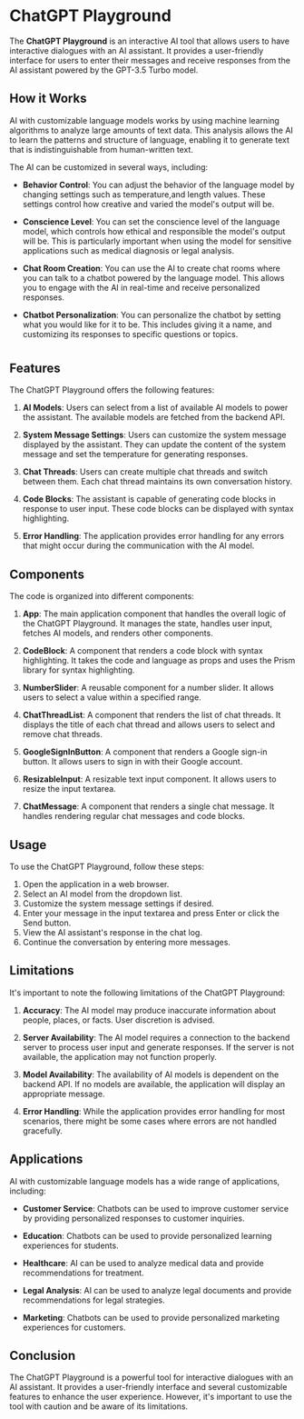 

# ChatGPT Playground

The **ChatGPT Playground** is an interactive AI tool that allows users to have interactive dialogues with an AI assistant. It provides a user-friendly interface for users to enter their messages and receive responses from the AI assistant powered by the GPT-3.5 Turbo model.
## How it Works

AI with customizable language models works by using machine learning algorithms to analyze large amounts of text data. This analysis allows the AI to learn the patterns and structure of language, enabling it to generate text that is indistinguishable from human-written text.

The AI can be customized in several ways, including:

- **Behavior Control**: You can adjust the behavior of the language model by changing settings such as temperature,and length values. These settings control how creative and varied the model's output will be.

- **Conscience Level**: You can set the conscience level of the language model, which controls how ethical and responsible the model's output will be. This is particularly important when using the model for sensitive applications such as medical diagnosis or legal analysis.

- **Chat Room Creation**: You can use the AI to create chat rooms where you can talk to a chatbot powered by the language model. This allows you to engage with the AI in real-time and receive personalized responses.

- **Chatbot Personalization**: You can personalize the chatbot by setting what you would like for it to be. This includes giving it a name, and customizing its responses to specific questions or topics.

#
## Features

The ChatGPT Playground offers the following features:

1. **AI Models**: Users can select from a list of available AI models to power the assistant. The available models are fetched from the backend API.

2. **System Message Settings**: Users can customize the system message displayed by the assistant. They can update the content of the system message and set the temperature for generating responses.   

3. **Chat Threads**: Users can create multiple chat threads and switch between them. Each chat thread maintains its own conversation history.

4. **Code Blocks**: The assistant is capable of generating code blocks in response to user input. These code blocks can be displayed with syntax highlighting.

5. **Error Handling**: The application provides error handling for any errors that might occur during the communication with the AI model.

## Components

The code is organized into different components:

1. **App**: The main application component that handles the overall logic of the ChatGPT Playground. It manages the state, handles user input, fetches AI models, and renders other components.

2. **CodeBlock**: A component that renders a code block with syntax highlighting. It takes the code and language as props and uses the Prism library for syntax highlighting.

3. **NumberSlider**: A reusable component for a number slider. It allows users to select a value within a specified range.

4. **ChatThreadList**: A component that renders the list of chat threads. It displays the title of each chat thread and allows users to select and remove chat threads.

5. **GoogleSignInButton**: A component that renders a Google sign-in button. It allows users to sign in with their Google account.

6. **ResizableInput**: A resizable text input component. It allows users to resize the input textarea.

7. **ChatMessage**: A component that renders a single chat message. It handles rendering regular chat messages and code blocks.

## Usage

To use the ChatGPT Playground, follow these steps:

1. Open the application in a web browser.
2. Select an AI model from the dropdown list.
3. Customize the system message settings if desired.
4. Enter your message in the input textarea and press Enter or click the Send button.
5. View the AI assistant's response in the chat log.
6. Continue the conversation by entering more messages.

## Limitations

It's important to note the following limitations of the ChatGPT Playground:

1. **Accuracy**: The AI model may produce inaccurate information about people, places, or facts. User discretion is advised.

2. **Server Availability**: The AI model requires a connection to the backend server to process user input and generate responses. If the server is not available, the application may not function properly.

3. **Model Availability**: The availability of AI models is dependent on the backend API. If no models are available, the application will display an appropriate message.

4. **Error Handling**: While the application provides error handling for most scenarios, there might be some cases where errors are not handled gracefully.

## Applications

AI with customizable language models has a wide range of applications, including:

- **Customer Service**: Chatbots can be used to improve customer service by providing personalized responses to customer inquiries.

- **Education**: Chatbots can be used to provide personalized learning experiences for students.

- **Healthcare**: AI can be used to analyze medical data and provide recommendations for treatment.

- **Legal Analysis**: AI can be used to analyze legal documents and provide recommendations for legal strategies.

- **Marketing**: Chatbots can be used to provide personalized marketing experiences for customers.


## Conclusion

The ChatGPT Playground is a powerful tool for interactive dialogues with an AI assistant. It provides a user-friendly interface and several customizable features to enhance the user experience. However, it's important to use the tool with caution and be aware of its limitations.
